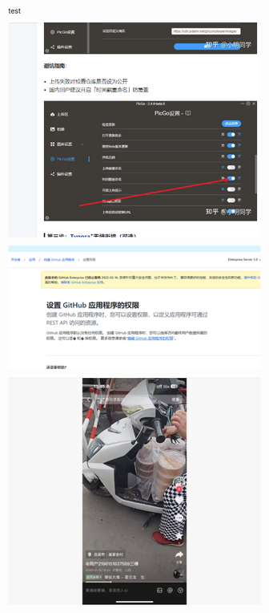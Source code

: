 





test







![image-20250815143210356](https://raw.githubusercontent.com/crazywjj/images/main/png/image-20250815143210356.png)









![image-20250815144224778](https://raw.githubusercontent.com/crazywjj/images/main/png/20250815144252571.png)









![image-20250815144408002](https://raw.githubusercontent.com/crazywjj/images/main/png/20250815144411475.png)



